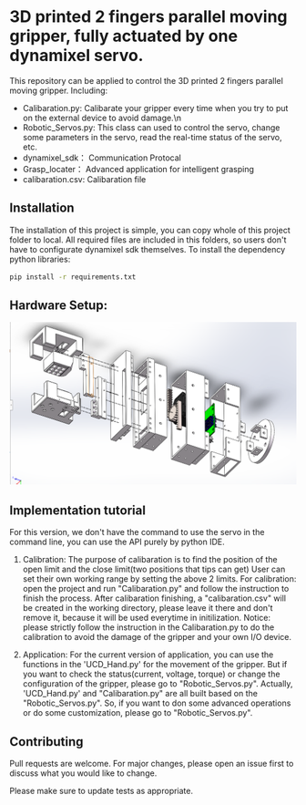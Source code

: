 # 3D printed 2 fingers parallel moving gripper, fully actuated by one dynamixel servo.

This repository can be applied to control the 3D printed 2 fingers parallel moving gripper.
Including:
- Calibaration.py: Calibarate your gripper every time when you try to put on the external device to avoid damage.\n
- Robotic_Servos.py: This class can used to control the servo, change some parameters in the servo, read the real-time status of the servo, etc.
- dynamixel_sdk： Communication Protocal
- Grasp_locater： Advanced application for intelligent grasping
- calibaration.csv: Calibaration file


## Installation
The installation of this project is simple, you can copy whole of this project folder to local. All required files are included in this folders,
so users don't have to configurate dynamixel sdk themselves. 
To install the dependency python libraries: 
```bash
pip install -r requirements.txt
```

## Hardware Setup:
<img src="https://github.com/wq13552463699/3D_Printed_2_Fingers_Gripper/blob/main/CAD/Pictures/explosion%20view.png" width="633" >


## Implementation tutorial
For this version, we don't have the command to use the servo in the command line, you can use the API purely by python IDE.
1. Calibration:
	The purpose of calibaration is to find the position of the open limit and the close limit(two positions that tips can get)
		User can set their own working range by setting the above 2 limits. For calibration: open the project and run 
		"Calibaration.py" and follow the instruction to finish the process. After calibaration finishing, a "calibaration.csv"
		will be created in the working directory, please leave it there and don't remove it, because it will be used everytime
		in initilization.
	Notice: please strictly follow the instruction in the Calibaration.py to do the calibration to avoid the damage of the gripper and your own I/O device.
	
2. Application:
	For the current version of application, you can use the functions in the 'UCD_Hand.py' for the movement of the gripper.
	But if you want to check the status(current, voltage, torque) or change the configuration of the gripper, please go to
	"Robotic_Servos.py". Actually, 'UCD_Hand.py' and "Calibaration.py" are all built based on the "Robotic_Servos.py". So, if
	you want to don some advanced operations or do some customization, please go to "Robotic_Servos.py".
	
## Contributing
Pull requests are welcome. For major changes, please open an issue first to discuss what you would like to change.

Please make sure to update tests as appropriate.

